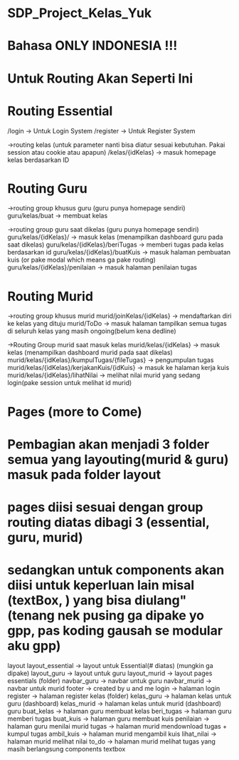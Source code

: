 # SDP_Project_Kelas_Yuk

# Bahasa ONLY INDONESIA !!!

# Untuk Routing Akan Seperti Ini

# Routing Essential

/login -> Untuk Login System
/register -> Untuk Register System

->routing kelas (untuk parameter nanti bisa diatur sesuai kebutuhan. Pakai session atau cookie atau apapun)
/kelas/{idKelas} -> masuk homepage kelas berdasarkan ID

# Routing Guru

->routing group khusus guru (guru punya homepage sendiri)
guru/kelas/buat -> membuat kelas

->routing group guru saat dikelas (guru punya homepage sendiri)
guru/kelas/{idKelas}/ -> masuk kelas (menampilkan dashboard guru pada saat dikelas)
guru/kelas/{idKelas}/beriTugas -> memberi tugas pada kelas berdasarkan id
guru/kelas/{idKelas}/buatKuis -> masuk halaman pembuatan kuis (or pake modal which means ga pake routing)
guru/kelas/{idKelas}/penilaian -> masuk halaman penilaian tugas

# Routing Murid

->routing group khusus murid
murid/joinKelas/{idKelas} -> mendaftarkan diri ke kelas yang dituju
murid/ToDo -> masuk halaman tampilkan semua tugas di seluruh kelas yang masih ongoing(belum kena dedline)

->Routing Group murid saat masuk kelas
murid/kelas/{idKelas} -> masuk kelas (menampilkan dashboard murid pada saat dikelas)
murid/kelas/{idKelas}/kumpulTugas/{fileTugas} -> pengumpulan tugas
murid/kelas/{idKelas}/kerjakanKuis/{idKuis} -> masuk ke halaman kerja kuis
murid/kelas/{idKelas}/lihatNilai -> melihat nilai murid yang sedang login(pake session untuk melihat id murid)

# Pages (more to Come)

# Pembagian akan menjadi 3 folder semua yang layouting(murid & guru) masuk pada folder layout

# pages diisi sesuai dengan group routing diatas dibagi 3 (essential, guru, murid)

# sedangkan untuk components akan diisi untuk keperluan lain misal (textBox, ) yang bisa diulang" (tenang nek pusing ga dipake yo gpp, pas koding gausah se modular aku gpp)

layout
layout_essential -> layout untuk Essential(# diatas) (mungkin ga dipake)
layout_guru -> layout untuk guru
layout_murid -> layout
pages
essentials (folder)
navbar_guru -> navbar untuk guru
navbar_murid -> navbar untuk murid
footer -> created by u and me
login -> halaman login
register -> halaman register
kelas (folder)
kelas_guru -> halaman kelas untuk guru (dashboard)
kelas_murid -> halaman kelas untuk murid (dashboard)
guru
buat_kelas -> halaman guru membuat kelas
beri_tugas -> halaman guru memberi tugas
buat_kuis -> halaman guru membuat kuis
penilaian -> halaman guru menilai
murid
tugas -> halaman murid mendownload tugas + kumpul tugas
ambil_kuis -> halaman murid mengambil kuis
lihat_nilai -> halaman murid melihat nilai
to_do -> halaman murid melihat tugas yang masih berlangsung
components
textbox
